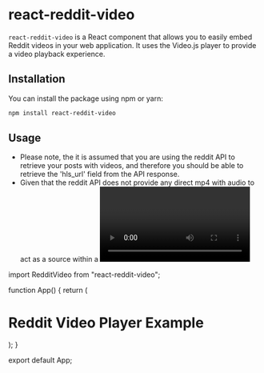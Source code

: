 # react-reddit-video

`react-reddit-video` is a React component that allows you to easily embed Reddit videos in your web application. It uses the Video.js player to provide a video playback experience.

## Installation

You can install the package using npm or yarn:
```bash
npm install react-reddit-video
```

## Usage
- Please note, the it is assumed that you are using the reddit API to retrieve your posts with videos, and therefore you should be able to retrieve the 'hls_url' field from the API response.
- Given that the reddit API does not provide any direct mp4 with audio to act as a source within a <Video/> tag for instance, this component is able to retrieve the video with audio from the hls_url, with the help of video.js


import RedditVideo from "react-reddit-video";

function App() {
  return (
    <div>
      <h1>Reddit Video Player Example</h1>
      <RedditVideo HLSurl="YOUR_REDDIT_VIDEO_URL" width="640px" height="360px" />
    </div>
  );
}

export default App;
